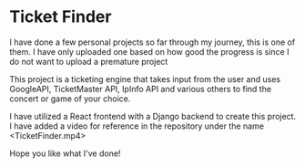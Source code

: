 # Ticket Finder

I have done a few personal projects so far through my journey, this is one of them. I have only uploaded one based on how good the progress is since I do not want to upload a premature project

This project is a ticketing engine that takes input from the user and uses GoogleAPI, TicketMaster API, IpInfo API and various others to find the concert or game of your choice.

I have utilized a React frontend with a Django backend to create this project. I have added a video for reference in the repository under the name <TicketFinder.mp4>

Hope you like what I've done!
